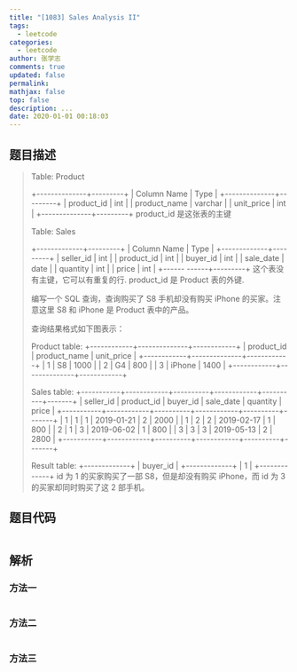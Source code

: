 ```yaml
---
title: "[1083] Sales Analysis II"
tags:
  - leetcode
categories:
  - leetcode
author: 张学志
comments: true
updated: false
permalink:
mathjax: false
top: false
description: ...
date: 2020-01-01 00:18:03
---
```


## 题目描述

> Table: Product 
> 
> +--------------+---------+
> | Column Name  | Type    |
> +--------------+---------+
> | product_id   | int     |
> | product_name | varchar |
> | unit_price   | int     |
> +--------------+---------+
> product_id 是这张表的主键
> 
> 
> Table: Sales 
> 
> +-------------+---------+
> | Column Name | Type    |
> +-------------+---------+
> | seller_id   | int     |
> | product_id  | int     |
> | buyer_id    | int     |
> | sale_date   | date    |
> | quantity    | int     |
> | price       | int     |
> +------ ------+---------+
> 这个表没有主键，它可以有重复的行.
> product_id 是 Product 表的外键.
> 
> 
> 编写一个 SQL 查询，查询购买了 S8 手机却没有购买 iPhone 的买家。注意这里 S8 和 iPhone 是 Product 表中的产品。 
> 
> 查询结果格式如下图表示： 
> 
> Product table:
> +------------+--------------+------------+
> | product_id | product_name | unit_price |
> +------------+--------------+------------+
> | 1          | S8           | 1000       |
> | 2          | G4           | 800        |
> | 3          | iPhone       | 1400       |
> +------------+--------------+------------+
> 
> Sales table:
> +-----------+------------+----------+------------+----------+-------+
> | seller_id | product_id | buyer_id | sale_date  | quantity | price |
> +-----------+------------+----------+------------+----------+-------+
> | 1         | 1          | 1        | 2019-01-21 | 2        | 2000  |
> | 1         | 2          | 2        | 2019-02-17 | 1        | 800   |
> | 2         | 1          | 3        | 2019-06-02 | 1        | 800   |
> | 3         | 3          | 3        | 2019-05-13 | 2        | 2800  |
> +-----------+------------+----------+------------+----------+-------+
> 
> Result table:
> +-------------+
> | buyer_id    |
> +-------------+
> | 1           |
> +-------------+
> id 为 1 的买家购买了一部 S8，但是却没有购买 iPhone，而 id 为 3 的买家却同时购买了这 2 部手机。
> 
> 
> 

## 题目代码

```cpp

```

## 解析

### 方法一

```cpp

```

### 方法二

```cpp

```

### 方法三

```cpp

```

